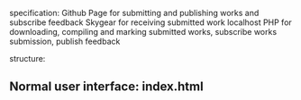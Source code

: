 specification:
Github Page for submitting and publishing works and subscribe feedback
Skygear for receiving submitted work
localhost PHP for downloading, compiling and marking submitted works, subscribe works submission, publish feedback

structure:

Normal user interface: index.html
- 